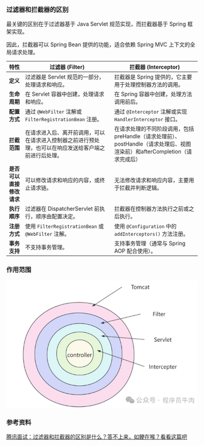 ### 过滤器和拦截器的区别

最关键的区别在于过滤器基于 Java Servlet 规范实现，而拦截器基于 Spring 框架实现。

因此，拦截器可以 Spring Bean 提供的功能，适合依赖 Spring MVC 上下文的全局请求处理。

| **特性**                 | **过滤器 (Filter)**                                          | **拦截器 (Interceptor)**                                     |
| ------------------------ | ------------------------------------------------------------ | ------------------------------------------------------------ |
| **定义**                 | 过滤器是 Servlet 规范的一部分，处理请求和响应。              | 拦截器是 Spring 提供的，它主要用于处理控制器方法的调用。     |
| **生命周期**             | 在 Servlet 容器中创建，处理请求和响应。                      | 在 Spring 容器中创建，处理方法调用前后。                     |
| **配置方式**             | 通过 `@WebFilter` 注解或 `FilterRegistrationBean` 注册。     | 通过 `@Interceptor` 注解或实现 `HandlerInterceptor` 接口。   |
| **拦截范围**             | 在请求进入后、离开前调用，可以在请求进入控制器之前进行预处理，也可以在响应发送给客户端之前进行后处理。                        | 在请求处理的不同阶段调用，包括preHandle（请求处理前）、postHandle（请求处理后、视图渲染前）和afterCompletion（请求完成后）  |
| **是否可以直接修改请求** | 可以修改请求和响应的内容，或终止请求链。                     | 无法修改请求和响应内容，主要用于拦截并判断逻辑。             |
| **执行顺序**             | 过滤器在 DispatcherServlet 前执行，顺序由配置决定。          | 拦截器在控制器方法执行之前或之后执行。                       |
| **注册方式**             | 使用 `FilterRegistrationBean` 或 `@WebFilter` 注解。         | 使用 `@Configuration` 中的 `addInterceptors()` 方法注册。    |
| **事务支持**             | 不支持事务管理。                                             | 支持事务管理（通常与 Spring AOP 配合使用）。                 |







### 作用范围

![image-20241106201725130](images/image-20241106201725130.png)







### 参考资料

[腾讯面试：过滤器和拦截器的区别是什么？答不上来，如鲠在喉？看看这篇吧](https://mp.weixin.qq.com/s/Ng-bc_egeFa24TDEz2W85A)